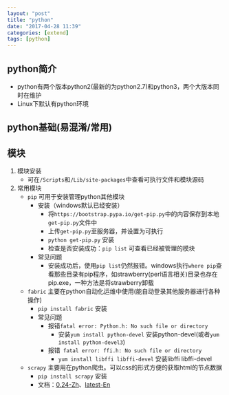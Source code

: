 ```yaml
---
layout: "post"
title: "python"
date: "2017-04-28 11:39"
categories: [extend]
tags: [python]
---
```


## python简介

- python有两个版本python2(最新的为python2.7)和python3，两个大版本同时在维护
- Linux下默认有python环境

## python基础(易混淆/常用)


## 模块

1. 模块安装
    - 可在`/Scripts`和`/Lib/site-packages`中查看可执行文件和模块源码
2. 常用模块
    - `pip` 可用于安装管理python其他模块
        - 安装（windows默认已经安装）
            - 将`https://bootstrap.pypa.io/get-pip.py`中的内容保存到本地`get-pip.py`文件中
            - 上传`get-pip.py`至服务器，并设置为可执行
            - `python get-pip.py` 安装
            - 检查是否安装成功：`pip list` 可查看已经被管理的模块
        - 常见问题
            - 安装成功后，使用`pip list`仍然报错。windows执行`where pip`查看那些目录有pip程序，如strawberry(perl语言相关)目录也存在pip.exe，一种方法是将strawberry卸载
    - `fabric` 主要在python自动化运维中使用(能自动登录其他服务器进行各种操作)
        - `pip install fabric` 安装
        - 常见问题
            - 报错`fatal error: Python.h: No such file or directory`
                - 安装`yum install python-devel` 安装python-devel(或者`yum install python-devel3`)
            - 报错` fatal error: ffi.h: No such file or directory`
                - `yum install libffi libffi-devel` 安装libffi libffi-devel
    - `scrapy` 主要用在python爬虫。可以css的形式方便的获取html的节点数据
        - `pip install scrapy` 安装
        - 文档：[0.24-Zh](http://scrapy-chs.readthedocs.io/zh_CN/0.24/index.html)、[latest-En](https://doc.scrapy.org/en/latest/index.html)
